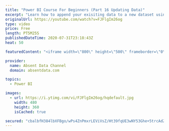 ```yaml
---
title: "Power BI Course For Beginners (Part 16 Updating Data)"
excerpt: "Learn how to append your exisiting data to a new dataset using the Query Editor in Power BI."
originalUrl: https://youtube.com/watch?v=FJFlgIm26og
type: video
price: Free
length: PT5M25S
publishedDateTime: 2020-07-31T23:18:43Z
heat: 50

featuredContent: "<iframe width=\"800\" height=\"500\" frameborder=\"0\" src=\"https://www.youtube.com/embed/FJFlgIm26og\" allow=\"accelerometer; autoplay; encrypted-media; gyroscope; picture-in-picture\" allowfullscreen></iframe>"

provider:
  name: Absent Data Channel
  domain: absentdata.com

topics:
  - Power BI

images:
  - url: https://i.ytimg.com/vi/FJFlgIm26og/hqdefault.jpg
    width: 480
    height: 360
    isCached: true

secured: "cbalbfH384lbXFBgo/wPs4ZnPmxrLEViVsZ/Ht39fqUE3wNY53Ghe+5trcAdZcYn5d5oA54Tfff1qoS7PiRgb8CyLcMaYKvAPyDvxuRagkSXJQ6SgjmH0DyjjB8o4ayNVXTGbkURhRRpqphNoSquLawawvkEK8MWfjo79QyzRjPX365WF8SRbD26FElxF5y5y/aQTLVmE6UjCG3Vl8HuJS5DWOMSC0qpA0iqSOFILJjJFEdTSX4iBD1QmVGHJb6aZtcpHT/wKqCj2j0SB44oKwHxA2f+l7nuKCoLtRE1Yeui9GH1SH2/KAJKMvjkLODxvtugEBExfNV+jtNxBxk7IRl4PTn7D9swspWFEy4PBoJGatc4mn7x5A1W+p1SCX2ak/+lWKM7fzsO4fgKp8jjBGkS/MxzDRPD3kCSmOUTF1U=;Nrq049YUFSI4LG5l0gPetw=="
---
```


